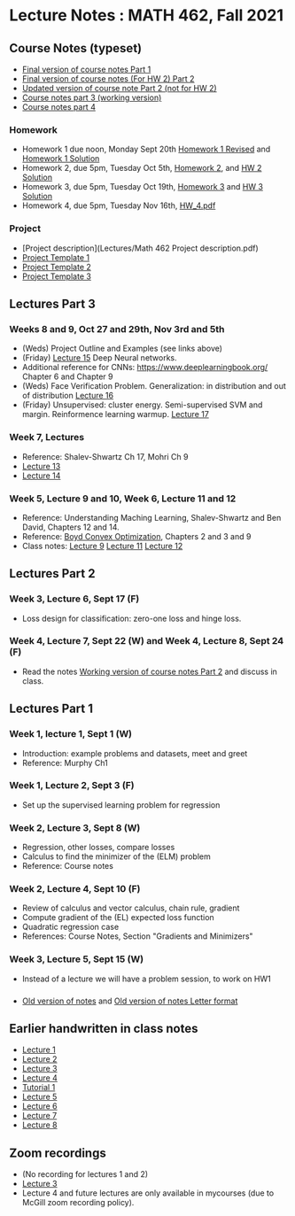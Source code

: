 # Lecture Notes :  MATH 462, Fall 2021

## Course Notes (typeset)
- [Final version of course notes Part 1](Math462_Lecture_Notes_Part_1.pdf)
- [Final version of course notes (For HW 2) Part 2](https://www.overleaf.com/read/kwvkfdtnwtzp)
- [Updated version of course note Part 2 (not for HW 2)](https://www.overleaf.com/read/yzqkgwpswjkd)
- [Course notes part 3 (working version)](https://www.overleaf.com/read/syvzdvznfmby)
- [Course notes part 4](https://www.overleaf.com/read/qxxdjcdzccjy)

### Homework
- Homework 1 due noon, Monday Sept 20th [Homework 1 Revised](Math462_HW1_V4.pdf) and [Homework 1 Solution](https://github.com/adam-oberman/adam-oberman.github.io/blob/main/Lectures/MATH462.HW1.Soln.pdf)
- Homework 2, due 5pm, Tuesday Oct 5th, [Homework 2](Math462_HW2.pdf), and [HW 2 Solution](HW2.Soln.pdf)
- Homework 3, due 5pm, Tuesday Oct 19th, [Homework 3](https://www.overleaf.com/read/pmbgwhxztmxt) and [HW 3 Solution](HW3.Soln.pdf)
- Homework 4, due 5pm, Tuesday Nov 16th, [HW_4.pdf](HW_4.pdf)


### Project
- [Project description](Lectures/Math 462 Project description.pdf)
- [Project Template 1](https://github.com/adam-oberman/adam-oberman.github.io/blob/main/Lectures/Project%20Example%201.pdf)  
- [Project Template 2](https://github.com/adam-oberman/adam-oberman.github.io/blob/main/Lectures/Project%20template%20Image%20Segmentation.md) 
- [Project Template 3](https://github.com/adam-oberman/adam-oberman.github.io/blob/main/Lectures/Project%20Template%203%20Contrastive%20losses.md) 

## Lectures Part 3
### Weeks 8 and 9, Oct 27 and 29th, Nov 3rd and 5th
- (Weds) Project Outline and Examples (see links above)
- (Friday) [Lecture 15](29.10.2021.Lecture15.pdf) Deep Neural networks.
- Additional reference for CNNs: https://www.deeplearningbook.org/ Chapter 6 and Chapter 9
- (Weds) Face Verification Problem.  Generalization: in distribution and out of distribution [Lecture 16](03.11.2021.Lecture16.pdf) 
- (Friday) Unsupervised: cluster energy.  Semi-supervised SVM and margin.  Reinformence learning warmup. [Lecture 17](05.11.2021.Lecture17.pdf) 
### Week 7, Lectures
- Reference: Shalev-Shwartz Ch 17, Mohri Ch 9
- [Lecture 13](20.10.2021.Lecture13.pdf)
- [Lecture 14](22.10.2021.Lecture14.pdf)
### Week 5, Lecture 9 and 10, Week 6, Lecture 11 and 12
- Reference: Understanding Maching Learning, Shalev-Shwartz and Ben David, Chapters 12 and 14.
- Reference: [Boyd Convex Optimization](https://web.stanford.edu/~boyd/cvxbook/), Chapters 2 and 3 and 9
- Class notes: [Lecture 9](09.29.Math462.L9.pdf) [Lecture 11](10.06.Math462.Lecture11.pdf) [Lecture 12](10.08.Lecture12.pdf)

## Lectures Part 2
### Week 3, Lecture 6, Sept 17 (F)
- Loss design for classification: zero-one loss and hinge loss.
### Week 4, Lecture 7, Sept 22 (W) and  Week 4, Lecture 8, Sept 24 (F)
- Read the notes [Working version of course notes Part 2](https://github.com/adam-oberman/adam-oberman.github.io/blob/main/Lectures/Math462_Lecture_Notes_Part2.pdf) and discuss in class. 

## Lectures Part 1
### Week 1, lecture 1, Sept 1 (W)
- Introduction: example problems and datasets, meet and greet
- Reference: Murphy Ch1
### Week 1, Lecture 2, Sept 3 (F)
- Set up the supervised learning problem for regression
### Week 2, Lecture 3, Sept 8 (W)
- Regression, other losses, compare losses
- Calculus to find the minimizer of the (ELM) problem
- Reference: Course notes
### Week 2, Lecture 4, Sept 10 (F)
- Review of calculus and vector calculus, chain rule, gradient
- Compute gradient of the (EL) expected loss function
- Quadratic regression case
- References: Course Notes, Section "Gradients and Minimizers"
### Week 3, Lecture 5, Sept 15 (W)
- Instead of a lecture we will have a problem session, to work on HW1
### 
- [Old version of notes](https://github.com/adam-oberman/adam-oberman.github.io/blob/main/Lectures/Math462_Lecture_Notes_Part_1.pdf) and [Old version of notes Letter format](https://github.com/adam-oberman/adam-oberman.github.io/blob/main/Lectures/Math462_Lecture_Notes_Part_1_Letter.pdf)

## Earlier handwritten in class notes 
- [Lecture 1](09%2001%20Lecture%201.pdf)
- [Lecture 2](09%2003%20Lecture%202.pdf)
- [Lecture 3](09%2008%20Lecture%203.pdf)
- [Lecture 4](09%2010%20Lecture%204.pdf)
- [Tutorial 1](Tutorial%201_%20Linear%20Regression%20And%20Matrices.pdf)
- [Lecture 5](09%2015%20Math%20462%20Lecture%205.pdf)
- [Lecture 6](09.17.Math462.Lecture6%20.pdf)
- [Lecture 7](09.17.Math462.Lecture6%20.pdf)
- [Lecture 8](https://github.com/adam-oberman/adam-oberman.github.io/blob/main/Lectures/Math462.09.24.F.L8.pdf)

## Zoom recordings
- (No recording for lectures 1 and 2)
- [Lecture 3](https://mcgill.zoom.us/rec/share/VKdYKjgxXbdlP9_8l3xcSKz7E2A7Z_gwyOpYjbO1n9XQ-gSIO51ITa9Ug83cjejV.ZFHqMEOCdcJpXMx0?startTime=1631109875000)
- Lecture 4 and future lectures are only available in mycourses (due to McGill zoom recording policy). 

